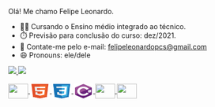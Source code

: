 Olá! Me chamo Felipe Leonardo.

- 👨‍🎓 Cursando o Ensino médio integrado ao técnico.
- ⏱️ Previsão para conclusão do curso: dez/2021.
- 💌 Contate-me pelo e-mail: felipeleonardopcs@gmail.com
- 😄 Pronouns: ele/dele

 <div>
  <a href="https://github.com/felipepcs">
  <img height="180em" src="https://github-readme-stats.vercel.app/api?username=felipepcs&show_icons=true&theme=dark&include_all_commits=true&count_private=true"/>
  <img height="180em" src="https://github-readme-stats.vercel.app/api/top-langs/?username=felipepcs&layout=compact&langs_count=7&theme=dark"/>
</div>
  
  <div style="display: inline_block"><br> 
  <img align="center" height="30" width="40" src="https://upload.wikimedia.org/wikipedia/commons/thumb/2/27/PHP-logo.svg/260px-PHP-logo.svg.png">
  <img align="center" height="30" width="40" src="https://raw.githubusercontent.com/devicons/devicon/master/icons/html5/html5-original.svg">
  <img align="center" height="30" width="40" src="https://raw.githubusercontent.com/devicons/devicon/master/icons/css3/css3-original.svg">
  <img align="center" height="30" width="40" src="https://raw.githubusercontent.com/devicons/devicon/master/icons/csharp/csharp-original.svg">
  <img align="center" height="30" width="40" src="https://encrypted-tbn0.gstatic.com/images?q=tbn:ANd9GcR2QWiBSIq9A0e4rBBzVXziGK1gbuXBwKog7RAXvYCYDPH-AbXhCW9qvRGtwQdJbHgNYto&usqp=CAU"> 
    <img align="center" height="30" width="40" src="https://avatars.githubusercontent.com/u/2918581?s=280&v=4">
</div>
  
  ##
  
  
  
  
